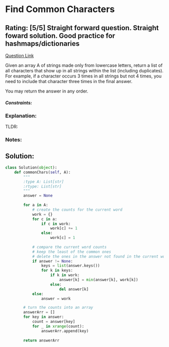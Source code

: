 # Find Common Characters  
## Rating: [5/5] Straight forward question. Straight foward solution. Good practice for hashmaps/dictionaries

[Question Link](https://leetcode.com/problems/find-common-characters/)  

Given an array A of strings made only from lowercase letters, return a list of all characters that show up in all strings within the list (including duplicates).  For example, if a character occurs 3 times in all strings but not 4 times, you need to include that character three times in the final answer.  

You may return the answer in any order.  

##### Constraints:

### Explanation:
TLDR: 

### Notes:


## Solution:
```Python
class Solution(object):
    def commonChars(self, A):
        """
        :type A: List[str]
        :rtype: List[str]
        """
        answer = None
        
        for a in A:
            # create the counts for the current word
            work = {}
            for c in a:
                if c in work:
                    work[c] += 1
                else:
                    work[c] = 1
            
            # compare the current word counts
            # keep the least of the common ones
            # delete the ones in the answer not found in the current word
            if answer != None:
                keys = list(answer.keys())
                for k in keys:
                    if k in work:
                        answer[k] = min(answer[k], work[k])
                    else:
                        del answer[k]
            else:
                answer = work

        # turn the counts into an array
        answerArr = []
        for key in answer:
            count = answer[key]
            for _ in xrange(count):
                answerArr.append(key)
        
        return answerArr
```